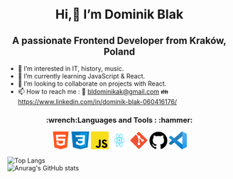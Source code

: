  <h1 align="center"> Hi,👋 I’m Dominik Blak</h1>
 <h2 align="center">A passionate Frontend Developer from Kraków, Poland</h2>

- 👀 I’m interested in IT, history, music.
- 🌱 I’m currently learning JavaScript & React.
- 💞️ I’m looking to collaborate on projects with React.
- 📫 How to reach me : :email: bldominikak@gmail.com :family: https://www.linkedin.com/in/dominik-blak-060416176/


 <h3 align="center">:wrench:Languages and Tools : :hammer:</h3>
<p align="center">
<a href="https://www.w3.org/html/"><img src="https://github.com/dominikblak/dominikblak/blob/main/html.png"  alt="html" width="40" height="40" style="max-width:100%; "></a>
<a href="https://www.w3schools.com/css/"><img src="https://github.com/dominikblak/dominikblak/blob/main/css.png" alt="css" width="40" height="40" style="max-width:100%;"></a>
<a href="https://developer.mozilla.org/en-US/docs/Web/JavaScript"><img src="https://github.com/dominikblak/dominikblak/blob/main/javascript.png"  alt="javascript" width="40" height="40" style="max-width:100%; "></a>
<a href="https://reactjs.org/docs/getting-started.html"><img src="https://github.com/dominikblak/dominikblak/blob/main/react.png"  alt="react" width="40" height="40" style="max-width:100%; "></a>
<a href="https://git-scm.com/"><img src="https://github.com/dominikblak/dominikblak/blob/main/git.png"  alt="git" width="40" height="40" style="max-width:100%; "></a>
<a href="https://github.com/"><img src="https://github.com/dominikblak/dominikblak/blob/main/github.png"  alt="github" width="40" height="40" style="max-width:100%; "></a>
 <a href=https://code.visualstudio.com/"><img src="https://github.com/dominikblak/dominikblak/blob/main/vsc.png"  alt="vsc" width="40" height="40" style="max-width:100%; "></a>
 </p>

![Top Langs](https://github-readme-stats.vercel.app/api/top-langs/?username=dominikblak&layout=compact&theme=tokyonight)
</br>
![Anurag's GitHub stats](https://github-readme-stats.vercel.app/api?username=dominikblak&show_icons=true&theme=tokyonight)





<!---
dominikblak/dominikblak is a ✨ special ✨ repository because its `README.md` (this file) appears on your GitHub profile.
You can click the Preview link to take a look at your changes.
--->

